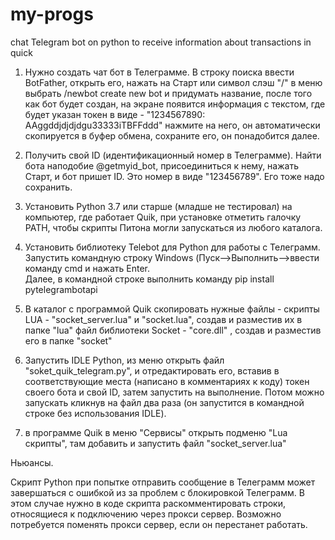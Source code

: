 # my-progs
chat Telegram bot on python to receive information about transactions in quick

1. Нужно создать чат бот в Телеграмме.
    В строку поиска ввести BotFather, открыть его, нажать на Старт или символ слэш "/"
    в меню выбрать /newbot create new bot и придумать название,
    после того как бот будет создан, на экране появится информация с текстом, где будет указан токен в виде -
    "1234567890: AAggddjdjdjdgu33333iTBFFddd"
    нажмите на него, он автоматически скопируется в буфер обмена, сохраните его, он понадобится далее.
    
2. Получить свой ID (идентификационный номер в Телеграмме). Найти бота наподобие @getmyid_bot, присоединиться к нему,
   нажать Старт,  и бот пришет ID. Это номер в виде "123456789". Его тоже надо сохранить. 

3. Установить Python 3.7 или старше (младше не тестировал) на компьютер, где работает Quik, при установке отметить галочку PATH, 
   чтобы скрипты Питона могли запускаться из любого каталога.

4. Установить библиотеку Telebot для Python для работы с Телеграмм. 
   Запустить командную строку Windows (Пуск-->Выполнить-->ввести команду cmd и нажать Enter.  
   Далее, в командной строке выполнить команду pip install pytelegrambotapi
   
5. В каталог с программой Quik скопировать нужные файлы -
   скрипты LUA - "socket_server.lua" и "socket.lua", создав и разместив их в папке "lua" 
   файл библиотеки Socket - "core.dll" , создав и разместив его в папке  "socket"

6. Запустить IDLE Python, из меню открыть файл "soket_quik_telegram.py", и отредактировать его, 
   вставив в соответствующие места (написано в комментариях  к коду) токен своего бота и свой ID,
   затем запустить на выполнение.
   Потом можно запускать кликнув на файл два раза (он запустится в командной строке без использования IDLE).

7. в программе Quik в меню "Сервисы" открыть подменю "Lua скрипты", там добавить и запустить файл "socket_server.lua"

Ньюансы.

Скрипт Python при попытке отправить сообщение в Телеграмм может завершаться с ошибкой из за проблем с блокировкой Телеграмм.
В этом случае нужно в коде скрипта раскомментировать строки, относящиеся к подключению через прокси сервер.
Возможно потребуется поменять прокси сервер, если он перестанет работать.



   
